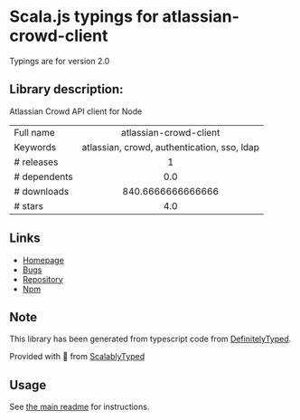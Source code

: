 
# Scala.js typings for atlassian-crowd-client

Typings are for version 2.0

## Library description:
Atlassian Crowd API client for Node

|                    |                 |
| ------------------ | :-------------: |
| Full name          | atlassian-crowd-client |
| Keywords           | atlassian, crowd, authentication, sso, ldap |
| # releases         | 1 |
| # dependents       | 0.0 |
| # downloads        | 840.6666666666666 |
| # stars            | 4.0 |

## Links
- [Homepage](https://github.com/ghengeveld/atlassian-crowd-client)
- [Bugs](https://github.com/ghengeveld/atlassian-crowd-client/issues)
- [Repository](https://github.com/ghengeveld/atlassian-crowd-client)
- [Npm](https://www.npmjs.com/package/atlassian-crowd-client)
    


## Note
This library has been generated from typescript code from [DefinitelyTyped](https://definitelytyped.org).

Provided with :purple_heart: from [ScalablyTyped](https://github.com/oyvindberg/ScalablyTyped)

## Usage
See [the main readme](../../readme.md) for instructions.


